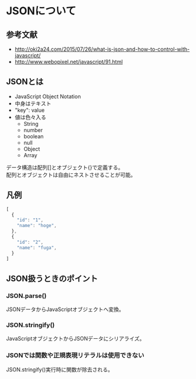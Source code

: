 # JSONについて
## 参考文献
- http://oki2a24.com/2015/07/26/what-is-json-and-how-to-control-with-javascript/
- http://www.webopixel.net/javascript/91.html

## JSONとは
- JavaScript Object Notation
- 中身はテキスト
- "key": value
- 値は色々入る
  - String
  - number
  - boolean
  - null
  - Object
  - Array

データ構造は配列[]とオブジェクト{}で定義する。  
配列とオブジェクトは自由にネストさせることが可能。  

## 凡例
```JavaScript
[
  {
    "id": "1",
    "name": "hoge",
  },
  {
    "id": "2",
    "name": "fuga",
  }
]
```

## JSON扱うときのポイント
### JSON.parse()
JSONデータからJavaScriptオブジェクトへ変換。  

### JSON.stringify()
JavaScriptオブジェクトからJSONデータにシリアライズ。  

### JSONでは関数や正規表現リテラルは使用できない
JSON.stringify()実行時に関数が除去される。  
